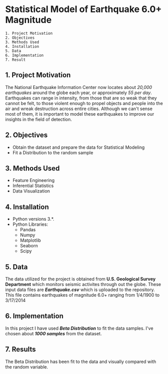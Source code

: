 
# Statistical Model of Earthquake 6.0+ Magnitude

    1. Project Motivation
    2. Objectives
    3. Methods Used
    4. Installation
    5. Data
    6. Implementation
    7. Result
## 1. Project Motivation
 The National Earthquake Information Center now locates about *20,000 earthquakes* around the globe each year, or approximately *55 per day*.
 Earthquakes can range in intensity, from those that are so weak that they cannot be felt, to those violent enough to propel objects and people into the air and wreak destruction across entire cities.
 Although we can't sense most of them, it is important to model these earthquakes to improve our insights in the field of detection. 
## 2. Objectives
*   Obtain the dataset and prepare the data for Statistical Modeling
*   Fit a Distribution to the random sample 
## 3. Methods Used
* Feature Engineering
* Inferential Statistics
* Data Visualization
## 4. Installation
* Python versions 3.*.
* Python Libraries:
    * Pandas
    * Numpy
    * Matplotlib
    * Seaborn
    * Scipy
## 5. Data
The data utilized for the project is obtained from **U.S. Geological Survey Department** which monitors seismic activites through out the globe. These input data files are ***Earthquake.csv*** which is uploaded to the repository. This file contains earthquakes of magnitude 6.0+ ranging from 1/4/1900 to 3/17/2014
## 6. Implementation
In this project I have used ***Beta Distribution*** to fit the data samples. I've chosen about ***1000 samples*** from the dataset.
## 7. Results
The Beta Distribution has been fit to the data and  visually compared with the random variable.

